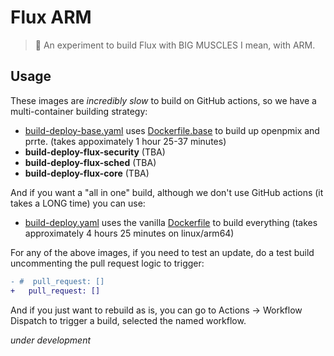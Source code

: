 # Flux ARM

> 💪️ An experiment to build Flux with BIG MUSCLES I mean, with ARM.


## Usage

These images are _incredibly slow_ to build on GitHub actions, so we have a multi-container
building strategy:


 - [build-deploy-base.yaml](build-deploy-base.yaml) uses [Dockerfile.base](Dockerfile.base) to build up openpmix and prrte. (takes appoximately 1 hour 25-37 minutes)
 - **build-deploy-flux-security** (TBA)
 - **build-deploy-flux-sched** (TBA)
 - **build-deploy-flux-core** (TBA)
 
And if you want a "all in one" build, although we don't use GitHub actions (it takes a LONG time) you can use:

 - [build-deploy.yaml](build-deploy.yaml) uses the vanilla [Dockerfile](Dockerfile) to build everything (takes approximately 4 hours 25 minutes on linux/arm64)
 
For any of the above images, if you need to test an update, do a test build uncommenting the pull request logic to trigger:

```diff
- #  pull_request: []
+   pull_request: []
```

And if you just want to rebuild as is, you can go to Actions -> Workflow Dispatch to 
trigger a build, selected the named workflow.

*under development*
